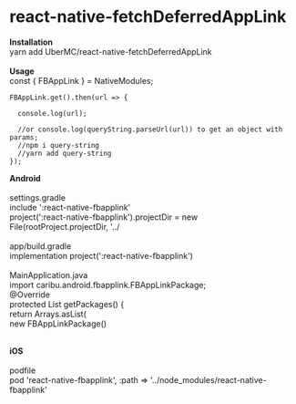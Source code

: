 # react-native-fetchDeferredAppLink

<B> Installation</B>
<br>
yarn add UberMC/react-native-fetchDeferredAppLink
<br>
<br>
   <B>Usage</B>
   <BR>
   const { FBAppLink } = NativeModules;
  
    FBAppLink.get().then(url => {
    
      console.log(url);

      //or console.log(queryString.parseUrl(url)) to get an object with params;
      //npm i query-string
      //yarn add query-string
    });


<B>Android</B>
<br>
<br>
settings.gradle
<br>
include ':react-native-fbapplink'
<br>
project(':react-native-fbapplink').projectDir = new File(rootProject.projectDir, '../
<br>
<br>
app/build.gradle
<br>
implementation project(':react-native-fbapplink')
<br>
<br>
MainApplication.java
<br>
import caribu.android.fbapplink.FBAppLinkPackage;
<br>
 @Override
 <br>
    protected List<ReactPackage> getPackages() {
   <br>
      return Arrays.<ReactPackage>asList(
   <br>
new FBAppLinkPackage()
   <br>
   <br>
   
   <B>iOS</B>
   <br>
   <br>
   podfile
   <br>
   pod 'react-native-fbapplink', :path => '../node_modules/react-native-fbapplink'


